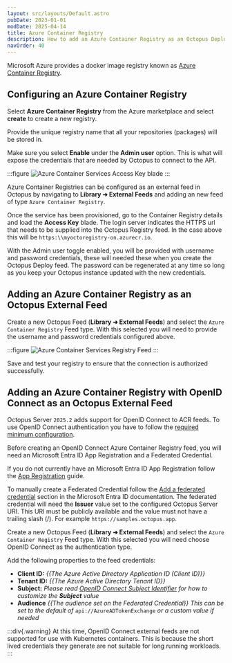 ```yaml
---
layout: src/layouts/Default.astro
pubDate: 2023-01-01
modDate: 2025-04-14
title: Azure Container Registry
description: How to add an Azure Container Registry as an Octopus Deploy feed
navOrder: 40
---
```


Microsoft Azure provides a docker image registry known as [Azure Container Registry](https://azure.microsoft.com/en-au/services/container-registry/).

## Configuring an Azure Container Registry  

Select **Azure Container Registry** from the Azure marketplace and select **create** to create a new registry.

Provide the unique registry name that all your repositories (packages) will be stored in.

Make sure you select **Enable** under the **Admin user** option. This is what will expose the credentials that are needed by Octopus to connect to the API.

:::figure
![Azure Container Services Access Key blade](/docs/packaging-applications/package-repositories/guides/container-registries/images/azure-blade.png)
:::

Azure Container Registries can be configured as an external feed in Octopus by navigating to **Library ➜ External Feeds** and adding an new feed of type `Azure Container Registry`.

Once the service has been provisioned, go to the Container Registry details and load the **Access Key** blade. The login server indicates the HTTPS url that needs to be supplied into the Octopus Registry feed. In the case above this will be `https:\\myoctoregistry-on.azurecr.io`.

With the Admin user toggle enabled, you will be provided with username and password credentials, these will needed these when you create the Octopus Deploy feed. The password can be regenerated at any time so long as you keep your Octopus instance updated with the new credentials.

## Adding an Azure Container Registry as an Octopus External Feed

Create a new Octopus Feed (**Library ➜ External Feeds**) and select the `Azure Container Registry` Feed type. With this selected you will need to provide the username and password credentials configured above.

:::figure
![Azure Container Services Registry Feed](/docs/packaging-applications/package-repositories/guides/container-registries/images/azure-feed.png)
:::

Save and test your registry to ensure that the connection is authorized successfully.

## Adding an Azure Container Registry with OpenID Connect as an Octopus External Feed

Octopus Server `2025.2` adds support for OpenID Connect to ACR feeds. To use OpenID Connect authentication you have to follow the [required minimum configuration](/docs/infrastructure/accounts/openid-connect#configuration). 

Before creating an OpenID Connect Azure Container Registry feed, you will need an Microsoft Entra ID App Registration and a Federated Credential.

If you do not currently have an Microsoft Entra ID App Registration follow the [App Registration](https://oc.to/create-azure-app-registration) guide.

To manually create a Federated Credential follow the [Add a federated credential](https://oc.to/create-azure-credentials) section in the Microsoft Entra ID documentation. The federated credential will need the **Issuer** value set to the configured Octopus Server URI. This URI must be publicly available and the value must not have a trailing slash (/). For example `https://samples.octopus.app`.

Create a new Octopus Feed (**Library ➜ External Feeds**) and select the `Azure Container Registry` Feed type. With this selected you will need choose OpenID Connect as the authentication type.

Add the following properties to the feed credentials:

- **Client ID:** *{{The Azure Active Directory Application ID (Client ID)}}*
- **Tenant ID:** *{{The Azure Active Directory Tenant ID}}*
- **Subject:** *Please read [OpenID Connect Subject Identifier](/docs/infrastructure/accounts/openid-connect#subject-keys) for how to customize the **Subject** value*
- **Audience**  *{{The audience set on the Federated Credential}}* *This can be set to the default of* `api://AzureADTokenExchange` *or a custom value if needed*

:::div{.warning}
At this time, OpenID Connect external feeds are not supported for use with Kubernetes containers. This is because the short lived credentials they generate are not suitable for long running workloads.
:::
